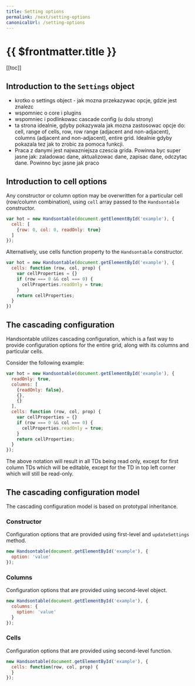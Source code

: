 ```yaml
---
title: Setting options
permalink: /next/setting-options
canonicalUrl: /setting-options
---
```


# {{ $frontmatter.title }}

[[toc]]

## Introduction to the `Settings` object

- krotko o settings object - jak mozna przekazywac opcje, gdzie jest znalezc
- wspomniec o core i plugins
- wspomniec i podlinkowac cascade config (u dolu strony)
- ta strona idealnie, gdyby pokazywala jak mozna zastosowac opcje do: cell, range of cells, row, row range (adjacent and non-adjacent), columns (adjacent and non-adjacent), entire grid. Idealnie gdyby pokazala tez jak to zrobic za pomoca funkcji.
- Praca z danymi jest najwazniejsza czescia grida. Powinna byc super jasne jak: zaladowac dane, aktualizowac dane, zapisac dane, odczytac dane. Powinno byc jasne jak praco

## Introduction to cell options

Any constructor or column option may be overwritten for a particular cell (row/column combination), using `cell` array passed to the `Handsontable` constructor.

```js
var hot = new Handsontable(document.getElementById('example'), {
  cell: [
    {row: 0, col: 0, readOnly: true}
  ]
});
```

Alternatively, use cells function property to the `Handsontable` constructor.

```js
var hot = new Handsontable(document.getElementById('example'), {
  cells: function (row, col, prop) {
    var cellProperties = {}
    if (row === 0 && col === 0) {
      cellProperties.readOnly = true;
    }
    return cellProperties;
  }
})
```

## The cascading configuration

Handsontable utilizes cascading configuration, which is a fast way to provide configuration options for the entire grid, along with its columns and particular cells.

Consider the following example:

```js
var hot = new Handsontable(document.getElementById('example'), {
  readOnly: true,
  columns: [
    {readOnly: false},
    {},
    {}
  ],
  cells: function (row, col, prop) {
    var cellProperties = {}
    if (row === 0 && col === 0) {
      cellProperties.readOnly = true;
    }
    return cellProperties;
  }
});
```

The above notation will result in all TDs being read only, except for first column TDs which will be editable, except for the TD in top left corner which will still be read-only.

## The cascading configuration model

The cascading configuration model is based on prototypal inheritance.

### Constructor

Configuration options that are provided using first-level and `updateSettings` method.

```js
new Handsontable(document.getElementById('example'), {
  option: 'value'
});
```
  

### Columns

Configuration options that are provided using second-level object.

```js
new Handsontable(document.getElementById('example'), {
  columns: {
    option: 'value'
  }
});
```

### Cells

Configuration options that are provided using second-level function.

```js
new Handsontable(document.getElementById('example'), {
  cells: function(row, col, prop) {
  }
});
```
